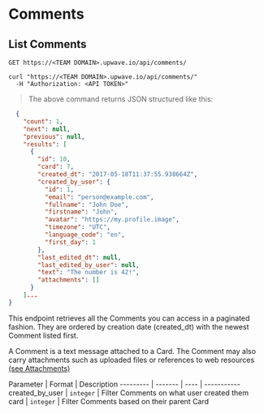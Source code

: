 # Comments

## List Comments

`GET https://<TEAM DOMAIN>.upwave.io/api/comments/`

```shell
curl "https://<TEAM DOMAIN>.upwave.io/api/comments/"
  -H "Authorization: <API TOKEN>"
```

> The above command returns JSON structured like this:

```json
  {
    "count": 1,
    "next": null,
    "previous": null,
    "results": [
      {
        "id": 10,
        "card": 7,
        "created_dt": "2017-05-18T11:37:55.938664Z",
        "created_by_user": {
          "id": 1,
          "email": "person@example.com",
          "fullname": "John Doe",
          "firstname": "John",
          "avatar": "https://my.profile.image",
          "timezone": "UTC",
          "language_code": "en",
          "first_day": 1
        },
        "last_edited_dt": null,
        "last_edited_by_user": null,
        "text": "The number is 42!",
        "attachments": []
      }
    ]...
}
```

This endpoint retrieves all the Comments you can access in a paginated fashion.
They are ordered by creation date (created_dt) with the newest Comment listed first.

A Comment is a text message attached to a Card. 
The Comment may also carry attachments such as uploaded files or references to web resources [(see Attachments)](#attachments)

Parameter | Format | Description
--------- | ------- | ---- | -----------
created_by_user | `integer` | Filter Comments on what user created them
card | `integer` | Filter Comments based on their parent Card
